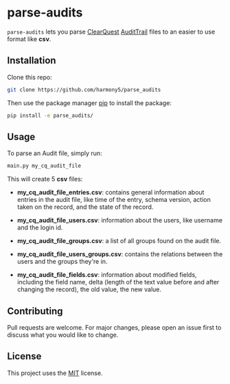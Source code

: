 # parse-audits

`parse-audits` lets you parse [ClearQuest](https://www.ibm.com/products/rational-clearquest) [AuditTrail](https://www.ibm.com/support/pages/ibm-rational-clearquest-audittrail-esignature-packages-user-guide) files to an easier to use format like **csv**.

## Installation

Clone this repo:

```bash
git clone https://github.com/harmony5/parse_audits
```

Then use the package manager [pip](https://pip.pypa.io/en/stable/) to install the package:

```bash
pip install -e parse_audits/
```

## Usage

To parse an Audit file, simply run:

```bash
main.py my_cq_audit_file
```

This will create 5 **csv** files:

- **my_cq_audit_file_entries.csv**: contains general information about entries in the audit file, like time of the entry, schema version, action taken on the record, and the state of the record.

- **my_cq_audit_file_users.csv**: information about the users, like username and the login id.

- **my_cq_audit_file_groups.csv**: a list of all groups found on the audit file.

- **my_cq_audit_file_users_groups.csv**: contains the relations between the users and the groups they're in.

- **my_cq_audit_file_fields.csv**: information about modified fields, including the field name, delta (length of the text value before and after changing the record), the old value, the new value.

## Contributing

Pull requests are welcome. For major changes, please open an issue first to discuss what you would like to change.

## License

This project uses the [MIT](https://choosealicense.com/licenses/mit/) license.
